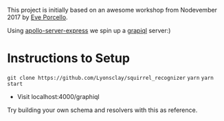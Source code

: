 This project is initially based on an awesome workshop from Nodevember 2017 by [Eve Porcello](https://github.com/eveporcello/nodevember/tree/master/graphql-service).

Using [apollo-server-express](https://github.com/apollographql/apollo-server/tree/master/packages/apollo-server-express) we spin up a [grapiql](https://github.com/graphql/graphiql) server:)

# Instructions to Setup
```git clone https://github.com/Lyonsclay/squirrel_recognizer```
```yarn```
```yarn start```
  * Visit localhost:4000/graphiql

Try building your own schema and resolvers with this as reference.
